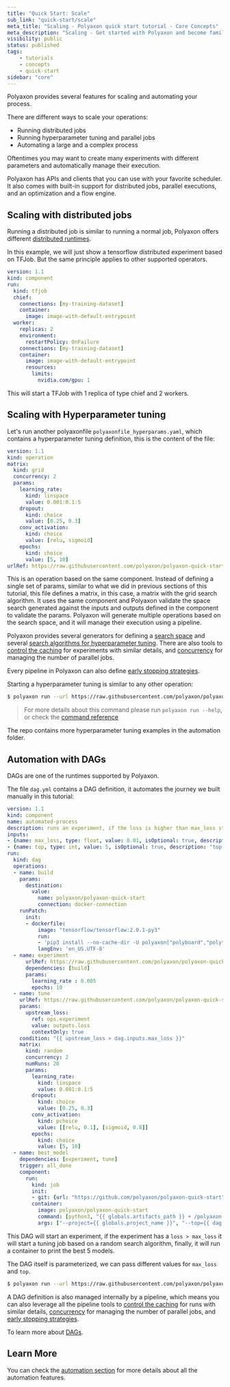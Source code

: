 ```yaml
---
title: "Quick Start: Scale"
sub_link: "quick-start/scale"
meta_title: "Scaling - Polyaxon quick start tutorial - Core Concepts"
meta_description: "Scaling - Get started with Polyaxon and become familiar with the ecosystem of Polyaxon with a top-level overview and useful links to get you started."
visibility: public
status: published
tags:
    - tutorials
    - concepts
    - quick-start
sidebar: "core"
---
```


Polyaxon provides several features for scaling and automating your process.

There are different ways to scale your operations:
 * Running distributed jobs
 * Running hyperparameter tuning and parallel jobs
 * Automating a large and a complex process

Oftentimes you may want to create many experiments with different parameters and automatically manage their execution.

Polyaxon has APIs and clients that you can use with your favorite scheduler. 
It also comes with built-in support for distributed jobs, parallel executions, and an optimization and a flow engine.    

## Scaling with distributed jobs

Running a distributed job is similar to running a normal job, Polyaxon offers different [distributed runtimes](/docs/experimentation/distributed/).

In this example, we will just show a tensorflow distributed experiment based on TFJob. But the same principle applies to other supported operators. 

```yaml
version: 1.1
kind: component
run:
  kind: tfjob
  chief:
    connections: [my-training-dataset]
    container:
      image: image-with-default-entrypoint
  worker:
    replicas: 2
    environment:
      restartPolicy: OnFailure
    connections: [my-training-dataset]
    container:
      image: image-with-default-entrypoint
      resources:
        limits:
          nvidia.com/gpu: 1
```

This will start a TFJob with 1 replica of type chief and 2 workers.

## Scaling with Hyperparameter tuning 

Let's run another polyaxonfile `polyaxonfile_hyperparams.yaml`, which contains a hyperparameter tuning definition, this is the content of the file:

```yaml
version: 1.1
kind: operation
matrix:
  kind: grid
  concurrency: 2
  params:
    learning_rate:
      kind: linspace
      value: 0.001:0.1:5
    dropout:
      kind: choice
      value: [0.25, 0.3]
    conv_activation:
      kind: choice
      value: [relu, sigmoid]
    epochs:
      kind: choice
      value: [5, 10]
urlRef: https://raw.githubusercontent.com/polyaxon/polyaxon-quick-start/master/experimentation/typed.yml
```

This is an operation based on the same component.
Instead of defining a single set of params, similar to what we did in previous sections of this tutorial,
this file defines a matrix, in this case, a matrix with the grid search algorithm.
It uses the same component and Polyaxon validate the space search generated against
the inputs and outputs defined in the component to validate the params.
Polyaxon will generate multiple operations based on the search space, and it will manage their execution using a pipeline.

Polyaxon provides several generators for defining a [search space](/docs/automation/optimization-engine/params/) and several 
[search algorithms for hyperparameter tuning](/docs/automation/optimization-engine/). 
There are also tools to [control the caching](/docs/automation/helpers/cache/) for experiments with similar details, 
and [concurrency](/docs/automation/helpers/concurrency/) for managing the number of parallel jobs.

Every pipeline in Polyaxon can also define [early stopping strategies](/docs/automation/helpers/early-stopping/). 

Starting a hyperparameter tuning is similar to any other operation: 

```bash
$ polyaxon run --url https://raw.githubusercontent.com/polyaxon/polyaxon-quick-start/master/automation/hyperparams_grid.yml
```

> For more details about this command please run `polyaxon run --help`, 
or check the [command reference](/docs/core/cli/run/)

The repo contains more hyperparameter tuning examples in the automation folder.

## Automation with DAGs

DAGs are one of the runtimes supported by Polyaxon.

The file `dag.yml` contains a DAG definition, it automates the journey we built manually in this tutorial:

```yaml
version: 1.1
kind: component
name: automated-process
description: runs an experiment, if the loss is higher than max_loss start a hyperparameter tuning process, and then print the best models
inputs:
- {name: max_loss, type: float, value: 0.01, isOptional: true, description: "max loss to start a tuning job."}
- {name: top, type: int, value: 5, isOptional: true, description: "top jobs."}
run:
  kind: dag
  operations:
  - name: build
    params:
      destination:
        value:
          name: polyaxon/polyaxon-quick-start
          connection: docker-connection
    runPatch:
      init:
      - dockerfile:
          image: "tensorflow/tensorflow:2.0.1-py3"
          run:
          - 'pip3 install --no-cache-dir -U polyaxon["polyboard","polytune"]'
          langEnv: 'en_US.UTF-8'
  - name: experiment
      urlRef: https://raw.githubusercontent.com/polyaxon/polyaxon-quick-start/master/experimentation/typed.yml
      dependencies: [build]
      params:
        learning_rate : 0.005
        epochs: 10
  - name: tune
    urlRef: https://raw.githubusercontent.com/polyaxon/polyaxon-quick-start/master/experimentation/typed.yml
    params:
      upstream_loss:
        ref: ops.experiment
        value: outputs.loss
        contextOnly: true
    condition: "{{ upstream_loss > dag.inputs.max_loss }}"
    matrix:
      kind: random
      concurrency: 2
      numRuns: 20
      params:
        learning_rate:
          kind: linspace
          value: 0.001:0.1:5
        dropout:
          kind: choice
          value: [0.25, 0.3]
        conv_activation:
          kind: pchoice
          value: [[relu, 0.1], [sigmoid, 0.8]]
        epochs:
          kind: choice
          value: [5, 10]
  - name: best_model
    dependencies: [experiment, tune]
    trigger: all_done
    component:
      run:
        kind: job
        init:
        - git: {url: "https://github.com/polyaxon/polyaxon-quick-start"}
        container:
          image: polyaxon/polyaxon-quick-start
          command: [python3, "{{ globals.artifacts_path }} + /polyaxon-quick-start/best_models.py"]
          args: ["--project={{ globals.project_name }}", "--top={{ dag.inputs.top }}"]
```

This DAG will start an experiment, if the experiment has a `loss > max_loss` 
it will start a tuning job based on a random search algorithm, 
finally, it will run a container to print the best 5 models.

The DAG itself is parameterized, we can pass different values for `max_loss` and `top`.

```bash
$ polyaxon run --url https://raw.githubusercontent.com/polyaxon/polyaxon-quick-start/master/automation/dag.yml -P loss=0.002 -P top=10
```

A DAG definition is also managed internally by a pipeline, which means you can also leverage all 
the pipeline tools to [control the caching](/docs/automation/helpers/cache/) for runs with similar details, 
 [concurrency](/docs/automation/helpers/concurrency/) for managing the number of parallel jobs, and [early stopping strategies](/docs/automation/helpers/early-stopping/).

To learn more about [DAGs](/docs/automation/flow-engine/).

## Learn More

You can check the [automation section](/docs/automation/) for more details about all the automation features.

